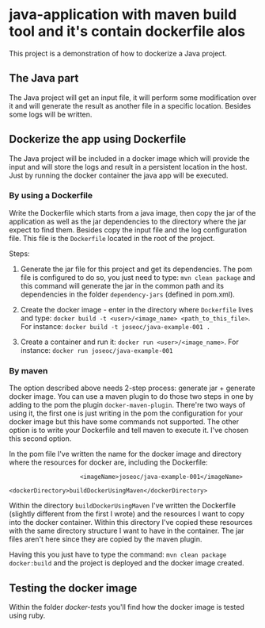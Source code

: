 # java-application with maven build tool and it's contain dockerfile alos

This project is a demonstration of how to dockerize a Java project. 

## The Java part

The Java project will get an input file, it will perform some modification over it and will generate the result as another file in a specific location. 
Besides some logs will be written.

## Dockerize the app using Dockerfile

The Java project will be included in a docker image which will provide the input and will store the logs and result in a persistent location in the host.
Just by running the docker container the java app will be executed.

### By using a Dockerfile

Write the Dockerfile which starts from a java image, then copy the jar of the application as well as the jar dependencies to the directory where the jar expect to find them. Besides copy the input file and the log configuration file. This file is the `Dockerfile` located in the root of the project.

Steps:

1. Generate the jar file for this project and get its dependencies. The pom file is configured to do so, you just need to type: `mvn clean package` and this command will generate the jar in the common path and its dependencies in the folder `dependency-jars` (defined in pom.xml).

1. Create the docker image - enter in the directory where `Dockerfile` lives and type: `docker build -t <user>/<image_name> <path_to_this_file>`. 
For instance: `docker build -t joseoc/java-example-001 .`

1. Create a container and run it: `docker run <user>/<image_name>`. 
For instance: `docker run joseoc/java-example-001`

### By maven

The option described above needs 2-step process: generate jar + generate docker image.
You can use a maven plugin to do those two steps in one by adding to the pom the plugin `docker-maven-plugin`. There're two ways of using it, the first one is just writing in the pom the configuration for your docker image but this have some commands not supported. 
The other option is to write your Dockerfile and tell maven to execute it. I've chosen this second option.

In the pom file I've written the name for the docker image and directory where the resources for docker are, including the Dockerfile:
```
					<imageName>joseoc/java-example-001</imageName>
					<dockerDirectory>buildDockerUsingMaven</dockerDirectory>
```
Within the directory `buildDockerUsingMaven` I've written the Dockerfile (slightly different from the first I wrote) and the resources I want to copy into the docker container. Within this directory I've copied these resources with the same directory structure I want to have in the container.
The jar files aren't here since they are copied by the maven plugin.

Having this you just have to type the command: 
`mvn clean package docker:build` and the project is deployed and the docker image created. 

## Testing the docker image

Within the folder *docker-tests* you'll find how the docker image is tested using ruby.
